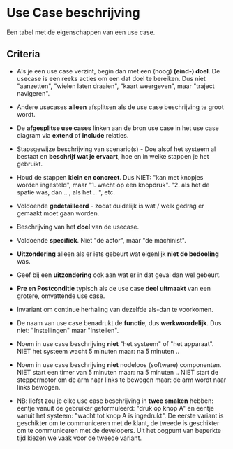 # Use Case beschrijving
Een tabel met de eigenschappen van een use case.
## Criteria 
- Als je een use case verzint, begin dan met een (hoog) **(eind-) doel**. De usecase is een reeks acties om een dat doel te bereiken.
  Dus niet "aanzetten", "wielen laten draaien", "kaart weergeven", maar "traject navigeren".
- Andere usecases **alleen** afsplitsen als de use case beschrijving te groot wordt.
- De **afgesplitse use cases** linken aan de bron use case in het use case diagram via **extend** of **include** relaties.
- Stapsgewijze beschrijving van scenario(s) -
Doe alsof het systeem al bestaat en **beschrijf wat je ervaart**, hoe en in welke stappen je het gebruikt.
- Houd de stappen **klein en concreet**. Dus NIET: "kan met knopjes worden ingesteld", maar "1. wacht op een knopdruk".	"2. als het de spatie was, dan .. , als het .. ", etc.
- Voldoende **gedetailleerd** - zodat duidelijk is wat / welk gedrag er gemaakt moet gaan worden.
- Beschrijving van het **doel** van de usecase.
- Voldoende **specifiek**. Niet "de actor", maar "de machinist".

- **Uitzondering** alleen als er iets gebeurt wat eigenlijk **niet de bedoeling** was.
- Geef bij een **uitzondering** ook aan wat er in dat geval dan wel gebeurt.
- **Pre en Postconditie** typisch als de use case **deel uitmaakt** van een grotere, omvattende use case.
- Invariant om continue herhaling van dezelfde als-dan te voorkomen.
  
- De naam van use case benadrukt de **functie**, dus **werkwoordelijk**. Dus niet: "Instellingen" maar "Instellen".
  
- Noem in use case beschrijving **niet** "het systeem" of "het apparaat". 
  NIET het systeem wacht 5 minuten maar: na 5 minuten ..
  
- Noem in use case beschrijving **niet** nodeloos (software) componenten.
  NIET start een timer van 5 minuten maar: na 5 minuten ..
  NIET start de steppermotor om de arm naar links te bewegen maar: de arm wordt naar links bewogen.

- NB: liefst zou je elke use case beschrijving in **twee smaken** hebben: eentje vanuit de gebruiker geformuleerd: "druk op knop A" en eentje vanuit het systeem: "wacht tot knop A is ingedrukt". De eerste variant is geschikter om te communiceren met de klant, de tweede is geschikter om te communiceren met de developers. Uit het oogpunt van beperkte tijd kiezen we vaak voor de tweede variant.
